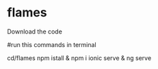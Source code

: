 # flames

Download the code 

#run this commands in terminal

cd/flames
npm istall & npm i
ionic serve & ng serve
